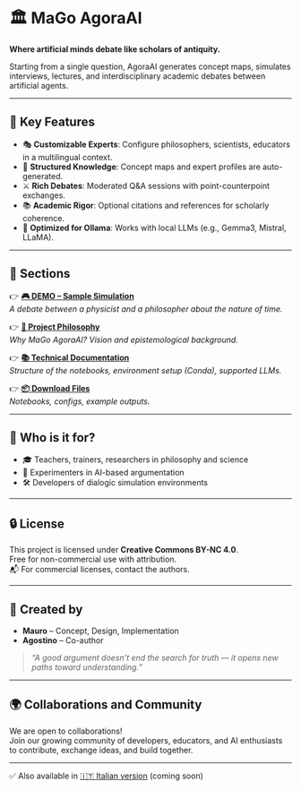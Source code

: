 # 🏛️ MaGo AgoraAI

**Where artificial minds debate like scholars of antiquity.**

Starting from a single question, AgoraAI generates concept maps, simulates interviews, lectures, and interdisciplinary academic debates between artificial agents.

---

## 🌟 Key Features

- 🎭 **Customizable Experts**: Configure philosophers, scientists, educators in a multilingual context.
- 🧠 **Structured Knowledge**: Concept maps and expert profiles are auto-generated.
- ⚔️ **Rich Debates**: Moderated Q&A sessions with point-counterpoint exchanges.
- 📚 **Academic Rigor**: Optional citations and references for scholarly coherence.
- 🔧 **Optimized for Ollama**: Works with local LLMs (e.g., Gemma3, Mistral, LLaMA).

---

## 📂 Sections

👉 **[🎮 DEMO – Sample Simulation](#)**  
_A debate between a physicist and a philosopher about the nature of time._

👉 **[📖 Project Philosophy](#)**  
_Why MaGo AgoraAI? Vision and epistemological background._

👉 **[📚 Technical Documentation](#)**  
_Structure of the notebooks, environment setup (Conda), supported LLMs._

👉 **[📦 Download Files](#)**  
_Notebooks, configs, example outputs._

---

## 👥 Who is it for?

- 🎓 Teachers, trainers, researchers in philosophy and science
- 🧠 Experimenters in AI-based argumentation
- 🛠️ Developers of dialogic simulation environments

---

## 🔒 License

This project is licensed under **Creative Commons BY-NC 4.0**.  
Free for non-commercial use with attribution.  
📬 For commercial licenses, contact the authors.

---

## 🤝 **Created by**  
- **Mauro** – Concept, Design, Implementation  
- **Agostino** – Co-author

> _“A good argument doesn’t end the search for truth — it opens new paths toward understanding.”_

---

## 🌍 **Collaborations and Community**  

We are open to collaborations!  
Join our growing community of developers, educators, and AI enthusiasts to contribute, exchange ideas, and build together.

---

✅ Also available in [🇮🇹 Italian version](#) (coming soon)
